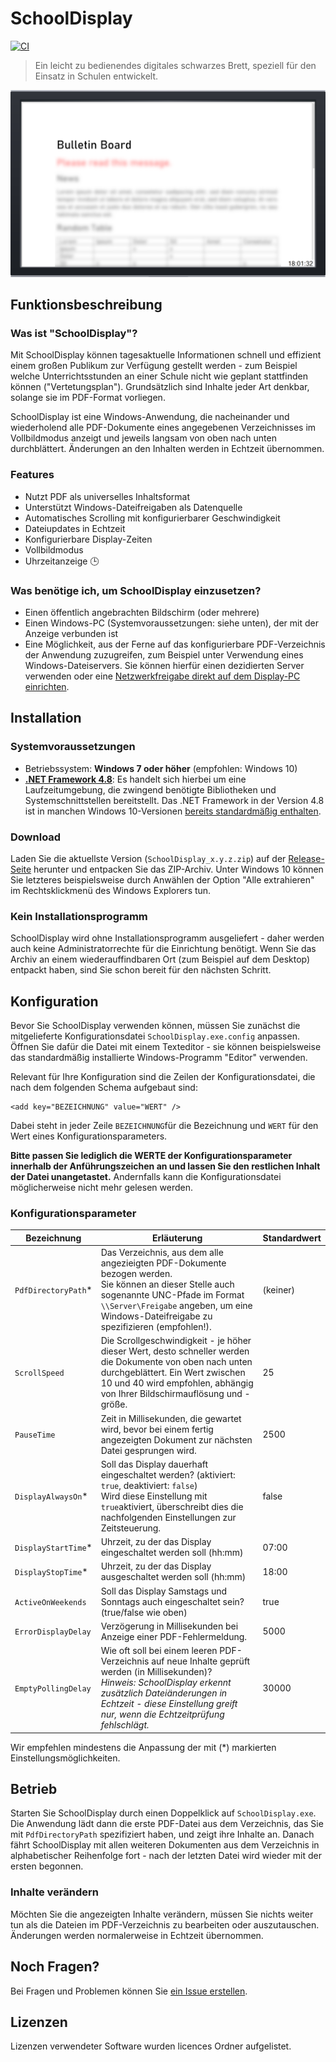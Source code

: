 # SchoolDisplay

[![CI](https://github.com/ytausch/SchoolDisplay/workflows/CI/badge.svg)](https://github.com/ytausch/SchoolDisplay/actions)

> Ein leicht zu bedienendes digitales schwarzes Brett, speziell für den Einsatz in Schulen entwickelt.

![Demo-Bild](assets/banner.png)

## Funktionsbeschreibung

### Was ist "SchoolDisplay"?

Mit SchoolDisplay können tagesaktuelle Informationen schnell und effizient einem großen Publikum zur Verfügung gestellt werden - zum Beispiel welche Unterrichtsstunden an einer Schule nicht wie geplant stattfinden können ("Vertetungsplan"). Grundsätzlich sind Inhalte jeder Art denkbar, solange sie im PDF-Format vorliegen.

SchoolDisplay ist eine Windows-Anwendung, die nacheinander und wiederholend alle PDF-Dokumente eines angegebenen Verzeichnisses im Vollbildmodus anzeigt und jeweils langsam von oben nach unten durchblättert. Änderungen an den Inhalten werden in Echtzeit übernommen.

### Features
* Nutzt PDF als universelles Inhaltsformat
* Unterstützt Windows-Dateifreigaben als Datenquelle
* Automatisches Scrolling mit konfigurierbarer Geschwindigkeit
* Dateiupdates in Echtzeit
* Konfigurierbare Display-Zeiten
* Vollbildmodus
* Uhrzeitanzeige :clock3:

### Was benötige ich, um SchoolDisplay einzusetzen?

* Einen öffentlich angebrachten Bildschirm (oder mehrere)
* Einen Windows-PC (Systemvoraussetzungen: siehe unten), der mit der Anzeige verbunden ist
* Eine Möglichkeit, aus der Ferne auf das konfigurierbare PDF-Verzeichnis der Anwendung zuzugreifen, zum Beispiel unter Verwendung eines Windows-Dateiservers. Sie können hierfür einen dezidierten Server verwenden oder eine [Netzwerkfreigabe direkt auf dem Display-PC einrichten](https://support.microsoft.com/de-de/help/4092694/windows-10-file-sharing-over-a-network).


## Installation
### Systemvoraussetzungen
* Betriebssystem: **Windows 7 oder höher** (empfohlen: Windows 10)
* [**.NET Framework 4.8**](https://dotnet.microsoft.com/download/dotnet-framework/thank-you/net48-web-installer): Es handelt sich hierbei um eine Laufzeitumgebung, die zwingend benötigte Bibliotheken und Systemschnittstellen bereitstellt. Das .NET Framework in der Version 4.8 ist in manchen Windows 10-Versionen [bereits standardmäßig enthalten](https://docs.microsoft.com/de-de/dotnet/framework/get-started/system-requirements#installation-requirements).

### Download
Laden Sie die aktuellste Version (`SchoolDisplay_x.y.z.zip`) auf der [Release-Seite](https://github.com/ytausch/SchoolDisplay/releases) herunter und entpacken Sie das ZIP-Archiv. Unter Windows 10 können Sie letzteres beispielsweise durch Anwählen der Option "Alle extrahieren" im Rechtsklickmenü des Windows Explorers tun.

### Kein Installationsprogramm
SchoolDisplay wird ohne Installationsprogramm ausgeliefert - daher werden auch keine Administratorrechte für die Einrichtung benötigt. Wenn Sie das Archiv an einem wiederauffindbaren Ort (zum Beispiel auf dem Desktop) entpackt haben, sind Sie schon bereit für den nächsten Schritt.

## Konfiguration
Bevor Sie SchoolDisplay verwenden können, müssen Sie zunächst die mitgelieferte Konfigurationsdatei `SchoolDisplay.exe.config` anpassen. Öffnen Sie dafür die Datei mit einem Texteditor - sie können beispielsweise das standardmäßig installierte Windows-Programm "Editor" verwenden.

Relevant für Ihre Konfiguration sind die Zeilen der Konfigurationsdatei, die nach dem folgenden Schema aufgebaut sind:

    <add key="BEZEICHNUNG" value="WERT" />

Dabei steht in jeder Zeile `BEZEICHNUNG`für die Bezeichnung und `WERT` für den Wert eines Konfigurationsparameters.

**Bitte passen Sie lediglich die WERTE der Konfigurationsparameter innerhalb der Anführungszeichen an und lassen Sie den restlichen Inhalt der Datei unangetastet.** Andernfalls kann die Konfigurationsdatei möglicherweise nicht mehr gelesen werden.

### Konfigurationsparameter
| Bezeichnung | Erläuterung | Standardwert |
| --- | --- | --- |
| `PdfDirectoryPath`* | Das Verzeichnis, aus dem alle angezieigten PDF-Dokumente bezogen werden. <br> Sie können an dieser Stelle auch sogenannte UNC-Pfade im Format `\\Server\Freigabe` angeben, um eine Windows-Dateifreigabe zu spezifizieren (empfohlen!).  | (keiner)     |
| `ScrollSpeed` | Die Scrollgeschwindigkeit - je höher dieser Wert, desto schneller werden die Dokumente von oben nach unten durchgeblättert. Ein Wert zwischen 10 und 40 wird empfohlen, abhängig von Ihrer Bildschirmauflösung und -größe. | 25 |
| `PauseTime` | Zeit in Millisekunden, die gewartet wird, bevor bei einem fertig angezeigten Dokument zur nächsten Datei gesprungen wird. | 2500 |
| `DisplayAlwaysOn`* | Soll das Display dauerhaft eingeschaltet werden? (aktiviert: `true`, deaktiviert: `false`) <br> Wird diese Einstellung mit `true`aktiviert, überschreibt dies die nachfolgenden Einstellungen zur Zeitsteuerung. | false |
| `DisplayStartTime`* | Uhrzeit, zu der das Display eingeschaltet werden soll (hh:mm) | 07:00 |
| `DisplayStopTime`* | Uhrzeit, zu der das Display ausgeschaltet werden soll (hh:mm) | 18:00 |
| `ActiveOnWeekends` | Soll das Display Samstags und Sonntags auch eingeschaltet sein? (true/false wie oben) | true |
| `ErrorDisplayDelay` | Verzögerung in Millisekunden bei Anzeige einer PDF-Fehlermeldung. | 5000 |
| `EmptyPollingDelay` | Wie oft soll bei einem leeren PDF-Verzeichnis auf neue Inhalte geprüft werden (in Millisekunden)? <br> *Hinweis: SchoolDisplay erkennt zusätzlich Dateiänderungen in Echtzeit - diese Einstellung greift nur, wenn die Echtzeitprüfung fehlschlägt.* | 30000 |

Wir empfehlen mindestens die Anpassung der mit (\*) markierten Einstellungsmöglichkeiten.

## Betrieb
Starten Sie SchoolDisplay durch einen Doppelklick auf `SchoolDisplay.exe`. Die Anwendung lädt dann die erste PDF-Datei aus dem Verzeichnis, das Sie mit `PdfDirectoryPath` spezifiziert haben, und zeigt ihre Inhalte an. Danach fährt SchoolDisplay mit allen weiteren Dokumenten aus dem Verzeichnis in alphabetischer Reihenfolge fort - nach der letzten Datei wird wieder mit der ersten begonnen.

### Inhalte verändern
Möchten Sie die angezeigten Inhalte verändern, müssen Sie nichts weiter tun als die Dateien im PDF-Verzeichnis zu bearbeiten oder auszutauschen. Änderungen werden normalerweise in Echtzeit übernommen.

## Noch Fragen?
Bei Fragen und Problemen können Sie [ein Issue erstellen](https://github.com/ytausch/SchoolDisplay/issues/new).

## Lizenzen
Lizenzen verwendeter Software wurden licences Ordner aufgelistet.
